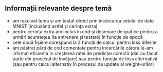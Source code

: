 ## Informații relevante despre temă ##

* am rezolvat tema și am testat direct prin încărcarea setului de date MNIST (incluzând astfel și cerința extra)
* pentru cerința extra am inclus în cod și desenare de grafice pentru a urmări acuratețea (la antrenare și testare) în funcție de epocă
* cele două fișiere corespund la 2 funcții de calcul pentru loss diferite
* am păstrat părți de cod comentate pentru încercările cărora le-am infirmat eficiența în creșterea ratei de predicție corectă (dar au făcut parte din procesul de învățare) sau pentru funcția de loss alternativă (sau pentru calcul alternativ în procesul de update al weight-urilor)
